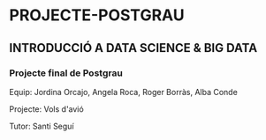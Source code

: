 # PROJECTE-POSTGRAU

## INTRODUCCIÓ A DATA SCIENCE & BIG DATA

### Projecte final de Postgrau

Equip: Jordina Orcajo, Angela Roca, Roger Borràs, Alba Conde

Projecte: Vols d'avió

Tutor: Santi Seguí
